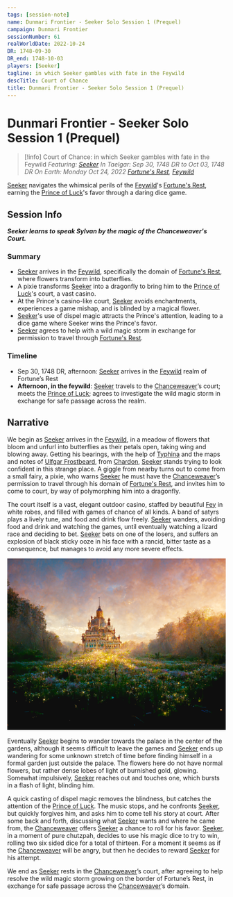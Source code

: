 ```yaml
---
tags: [session-note]
name: Dunmari Frontier - Seeker Solo Session 1 (Prequel)
campaign: Dunmari Frontier
sessionNumber: 61
realWorldDate: 2022-10-24
DR: 1748-09-30
DR_end: 1748-10-03
players: [Seeker]
tagline: in which Seeker gambles with fate in the Feywild
descTitle: Court of Chance
title: Dunmari Frontier - Seeker Solo Session 1 (Prequel)
---
```

# Dunmari Frontier - Seeker Solo Session 1 (Prequel)

>[!info] Court of Chance: in which Seeker gambles with fate in the Feywild
> *Featuring: [Seeker](<../../../people/pcs/dunmar-fellowship/seeker.md>)*
> *In Taelgar: Sep 30, 1748 DR to Oct 03, 1748 DR*
> *On Earth: Monday Oct 24, 2022*
> *[Fortune's Rest](<../../../gazetteer/extraplanar/feywild/fortune-s-rest.md>), [Feywild](<../../../cosmology/feywild.md>)*

[Seeker](<../../../people/pcs/dunmar-fellowship/seeker.md>) navigates the whimsical perils of the [Feywild](<../../../cosmology/feywild.md>)'s [Fortune's Rest](<../../../gazetteer/extraplanar/feywild/fortune-s-rest.md>), earning the [Prince of Luck](<../../../people/extraplanar-powers/prince-of-luck.md>)'s favor through a daring dice game.
## Session Info

***Seeker learns to speak Sylvan by the magic of the Chanceweaver's Court.***
### Summary
- [Seeker](<../../../people/pcs/dunmar-fellowship/seeker.md>) arrives in the [Feywild](<../../../cosmology/feywild.md>), specifically the domain of [Fortune's Rest](<../../../gazetteer/extraplanar/feywild/fortune-s-rest.md>), where flowers transform into butterflies.
- A pixie transforms [Seeker](<../../../people/pcs/dunmar-fellowship/seeker.md>) into a dragonfly to bring him to the [Prince of Luck](<../../../people/extraplanar-powers/prince-of-luck.md>)'s court, a vast casino.
- At the Prince's casino-like court, [Seeker](<../../../people/pcs/dunmar-fellowship/seeker.md>) avoids enchantments, experiences a game mishap, and is blinded by a magical flower.
- [Seeker](<../../../people/pcs/dunmar-fellowship/seeker.md>)'s use of dispel magic attracts the Prince's attention, leading to a dice game where Seeker wins the Prince's favor.
- [Seeker](<../../../people/pcs/dunmar-fellowship/seeker.md>) agrees to help with a wild magic storm in exchange for permission to travel through [Fortune's Rest](<../../../gazetteer/extraplanar/feywild/fortune-s-rest.md>).
### Timeline
- Sep 30, 1748 DR, afternoon:  [Seeker](<../../../people/pcs/dunmar-fellowship/seeker.md>) arrives in the [Feywild](<../../../cosmology/feywild.md>) realm of Fortune’s Rest
- **Afternoon, in the feywild**: [Seeker](<../../../people/pcs/dunmar-fellowship/seeker.md>) travels to the [Chanceweaver](<../../../people/extraplanar-powers/prince-of-luck.md>)’s court; meets the [Prince of Luck](<../../../people/extraplanar-powers/prince-of-luck.md>); agrees to investigate the wild magic storm in exchange for safe passage across the realm.


## Narrative
We begin as [Seeker](<../../../people/pcs/dunmar-fellowship/seeker.md>) arrives in the [Feywild](<../../../cosmology/feywild.md>), in a meadow of flowers that bloom and unfurl into butterflies as their petals open, taking wing and blowing away. Getting his bearings, with the help of [Typhina](<../../../people/fey/typhina.md>) and the maps and notes of [Ulfgar Frostbeard](<../../../people/dwarves/ulfgar-frostbeard.md>), from [Chardon](<../../../gazetteer/greater-chardon/chardonian-empire/chardon/chardon.md>), [Seeker](<../../../people/pcs/dunmar-fellowship/seeker.md>) stands trying to look confident in this strange place. A giggle from nearby turns out to come from a small fairy, a pixie, who warns [Seeker](<../../../people/pcs/dunmar-fellowship/seeker.md>) he must have the [Chanceweaver](<../../../people/extraplanar-powers/prince-of-luck.md>)’s permission to travel through his domain of [Fortune's Rest](<../../../gazetteer/extraplanar/feywild/fortune-s-rest.md>), and invites him to come to court, by way of polymorphing him into a dragonfly. 

The court itself is a vast, elegant outdoor casino, staffed by beautiful [Fey](<../../../species/extraplanar/fey.md>) in white robes, and filled with games of chance of all kinds. A band of satyrs plays a lively tune, and food and drink flow freely. [Seeker](<../../../people/pcs/dunmar-fellowship/seeker.md>) wanders, avoiding food and drink and watching the games, until eventually watching a lizard race and deciding to bet. [Seeker](<../../../people/pcs/dunmar-fellowship/seeker.md>) bets on one of the losers, and suffers an explosion of black sticky ooze in his face with a rancid, bitter taste as a consequence, but manages to avoid any more severe effects. 

![Prince of Luck Court](../../../assets/prince-of-luck-court.png)

Eventually [Seeker](<../../../people/pcs/dunmar-fellowship/seeker.md>) begins to wander towards the palace in the center of the gardens, although it seems difficult to leave the games and [Seeker](<../../../people/pcs/dunmar-fellowship/seeker.md>) ends up wandering for some unknown stretch of time before finding himself in a formal garden just outside the palace. The flowers here do not have normal flowers, but rather dense lobes of light of burnished gold, glowing. Somewhat impulsively, [Seeker](<../../../people/pcs/dunmar-fellowship/seeker.md>) reaches out and touches one, which bursts in a flash of light, blinding him.

A quick casting of dispel magic removes the blindness, but catches the attention of the [Prince of Luck](<../../../people/extraplanar-powers/prince-of-luck.md>). The music stops, and he confronts [Seeker](<../../../people/pcs/dunmar-fellowship/seeker.md>), but quickly forgives him, and asks him to come tell his story at court. After some back and forth, discussing what [Seeker](<../../../people/pcs/dunmar-fellowship/seeker.md>) wants and where he came from, the [Chanceweaver](<../../../people/extraplanar-powers/prince-of-luck.md>) offers [Seeker](<../../../people/pcs/dunmar-fellowship/seeker.md>) a chance to roll for his favor. [Seeker](<../../../people/pcs/dunmar-fellowship/seeker.md>), in a moment of pure chutzpah, decides to use his magic dice to try to win, rolling two six sided dice for a total of thirteen. For a moment it seems as if the [Chanceweaver](<../../../people/extraplanar-powers/prince-of-luck.md>) will be angry, but then he decides to reward [Seeker](<../../../people/pcs/dunmar-fellowship/seeker.md>) for his attempt. 

We end as [Seeker](<../../../people/pcs/dunmar-fellowship/seeker.md>) rests in the [Chanceweaver](<../../../people/extraplanar-powers/prince-of-luck.md>)’s court, after agreeing to help resolve the wild magic storm growing on the border of Fortune’s Rest, in exchange for safe passage across the [Chanceweaver](<../../../people/extraplanar-powers/prince-of-luck.md>)’s domain. 
